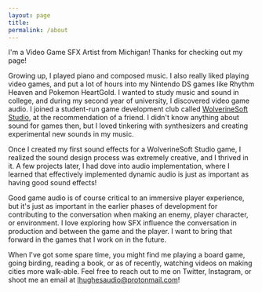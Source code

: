 ```yaml
---
layout: page
title: 
permalink: /about
---
```


I'm a Video Game SFX Artist from Michigan! Thanks for checking out my page!

Growing up, I played piano and composed music. I also really liked playing video games, and put a lot of hours into my Nintendo DS games like Rhythm Heaven and Pokemon HeartGold. I wanted to study music and sound in college, and during my second year of university, I discovered video game audio. I joined a student-run game development club called <a href="https://wolverinesoft-studio.itch.io/">WolverineSoft Studio</a>, at the recommendation of a friend. I didn't know anything about sound for games then, but I loved tinkering with synthesizers and creating experimental new sounds in my music.

Once I created my first sound effects for a WolverineSoft Studio game, I realized the sound design process was extremely creative, and I thrived in it. A few projects later, I had dove into audio implementation, where I learned that effectively implemented dynamic audio is just as important as having good sound effects!

Good game audio is of course critical to an immersive player experience, but it's just as important in the earlier phases of development for contributing to the conversation when making an enemy, player character, or environment. I love exploring how SFX influence the conversation in production and between the game and the player. I want to bring that forward in the games that I work on in the future.

When I've got some spare time, you might find me playing a board game, going birding, reading a book, or as of recently, watching videos on making cities more walk-able. Feel free to reach out to me on Twitter, Instagram, or shoot me an email at lhughesaudio@protonmail.com!


<!---
It wasn't until my sophomore year of college that I discovered video game audio at the student run game development club at my university called <a href="https://wolverinesoft-studio.itch.io/">WolverineSoft Studio</a>. After making my first few sound effects, I was blown away by how creative I could be with the sounds I made, but I also appreciated the technical skills required for designing sfx. I have created and implemented SFX in many games with . Lately, I've been designing sounds for a short film called Mei Hou Wong. In all of these projects, I have thoroughly enjoyed playing a role in creating interactions that are more meaningful and immersive with sound. I strive to continue exploring the role of sound in interaction with video games. Feel free to reach out on Twitter, Instagram, or lhughesaudio@protonmail.com!
--->
